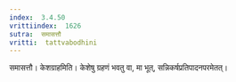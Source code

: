 ```yaml
---
index:  3.4.50
vrittiindex:  1626
sutra:  समासत्तौ
vritti:  tattvabodhini 
---
```


समासत्तौ। केशग्राहमिति। केशेषु ग्रहणं भवतु वा, मा भूत्, सन्निकर्षप्रतिपादनपरमेतत्। 

